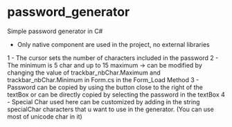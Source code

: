 # password_generator
Simple password generator in C#

- Only native component are used in the project, no external libraries

1 - The cursor sets the number of characters included in the password
2 - The minimum is 5 char and up to 15 maximum -> can be modified by changing the value of trackbar_nbChar.Maximum and trackbar_nbChar.Minimum in Form.cs in the Form_Load Method
3 - Password can be copied by using the button close to the right of the textBox or can be directly copied by selecting the password in the textBox
4 - Special Char used here can be customized by adding in the string specialChar characters that u want to use in the generator. (You can use most of unicode char in it)

